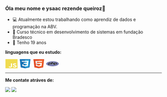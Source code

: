 ### Óla meu nome e ysaac rezende queiroz👋



- 💻 Atualmente estou trabalhando como aprendiz de dados e programação na ABV.
- 📕 Curso técnico em desenvolvimento de sistemas em fundação Bradesco
- 🏥 Tenho 19 anos

**linguagens que eu estudo:**

<div>
<img align="center" alt="ysaac-Js" height="30" width="40" src="https://raw.githubusercontent.com/devicons/devicon/master/icons/javascript/javascript-plain.svg">
 <img align="center" alt="ysaac-CSS" height="30" width="40" src="https://raw.githubusercontent.com/devicons/devicon/master/icons/css3/css3-original.svg">
 <img align="center" alt="ysaac-HTML" height="30" width="40" src="https://raw.githubusercontent.com/devicons/devicon/master/icons/html5/html5-original.svg">
 <img align="center" alt="ysaac-HTML" height="30" width="40" src="https://raw.githubusercontent.com/devicons/devicon/master/icons/php/php-original.svg">







</div>

--------------------------------------------------------------------------------------------------------------------------------------------------------------
**Me contate atráves de:**
<div>

<a href = "mailto:ysaacqueiroz@gmail.com"><img src="https://img.shields.io/badge/-Gmail-%23333?style=for-the-badge&logo=gmail&logoColor=white" target="_blank"></a>
<a href="https://www.linkedin.com/in/ysaac-rezende-queiroz-bb3a7022a" target="_blank"><img src="https://img.shields.io/badge/-LinkedIn-%230077B5?style=for-the-badge&logo=linkedin&logoColor=white" target="_blank"></a> 











</div>
